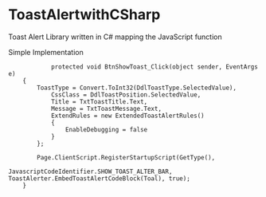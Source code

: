 # ToastAlertwithCSharp
Toast Alert Library written in C# mapping the JavaScript function

Simple Implementation

 				protected void BtnShowToast_Click(object sender, EventArgs e)
        {
            ToastType = Convert.ToInt32(DdlToastType.SelectedValue),
                CssClass = DdlToastPosition.SelectedValue,
                Title = TxtToastTitle.Text,
                Message = TxtToastMessage.Text,
                ExtendRules = new ExtendedToastAlertRules()
                {
                    EnableDebugging = false
                }
            };

            Page.ClientScript.RegisterStartupScript(GetType(), 
												JavascriptCodeIdentifier.SHOW_TOAST_ALTER_BAR, ToastAlerter.EmbedToastAlertCodeBlock(Toal), true);
        }
